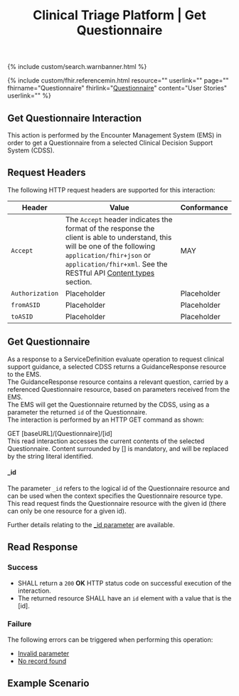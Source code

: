﻿---
title: Clinical Triage Platform | Get Questionnaire
keywords: questionnaire, rest,
tags: [rest,fhir,api]
sidebar: ctp_rest_sidebar
permalink: api_get_questionnaire.html
summary: Retrieve a Questionnaire
---

{% include custom/search.warnbanner.html %}

{% include custom/fhir.referencemin.html resource="" userlink="" page="" fhirname="Questionnaire" fhirlink="[Questionnaire](http://hl7.org/fhir/stu3/questionnaire.html)" content="User Stories" userlink="" %}


## Get Questionnaire Interaction ##
This action is performed by the Encounter Management System (EMS) in order to get a Questionnaire from a selected Clinical Decision Support System (CDSS).  

## Request Headers ##
The following HTTP request headers are supported for this interaction:  


| Header               | Value |Conformance |
|----------------------|-------|-------|
| `Accept`      | The `Accept` header indicates the format of the response the client is able to understand, this will be one of the following <code class="highlighter-rouge">application/fhir+json</code> or <code class="highlighter-rouge">application/fhir+xml</code>. See the RESTful API [Content types](api_general_guidance.html#content-types) section. | MAY |
| `Authorization`      | <!--The `Authorization` header will carry the base64url encoded JSON web token required for audit on the spine - see [Access Tokens and Audit (JWT)](integration_access_tokens_and_audit_JWT.html) for details.-->Placeholder |  <!--MUST-->Placeholder |
| `fromASID`           | <!--Client System ASID-->Placeholder | <!--MUST-->Placeholder |
| `toASID`             | <!--The Spine ASID-->Placeholder | <!--MUST-->Placeholder |



## Get Questionnaire ##
As a response to a ServiceDefinition evaluate operation to request clinical support guidance, a selected CDSS returns a GuidanceResponse resource to the EMS.  
The GuidanceResponse resource contains a relevant question, carried by a referenced Questionnaire resource, based on parameters received from the EMS.  
The EMS will get the Questionnaire returned by the CDSS, using as a parameter the returned <code class="highlighter-rouge">id</code> of the Questionnaire.  
The interaction is performed by an HTTP GET command as shown:  
<div markdown="span" class="alert alert-success" role="alert">
GET [baseURL]/[Questionnaire]/[id]</div>  
This read interaction accesses the current contents of the selected Questionnaire.  
Content surrounded by [] is mandatory, and will be replaced by the string literal identified.  
 
#### _id ####

The parameter <code class="highlighter-rouge">_id</code> refers to the logical id of the Questionnaire resource and can be used when the context specifies the Questionnaire resource type.    
This read request finds the Questionnaire resource with the given id (there can only be one resource for a given id).   

Further details relating to the <a href="https://www.hl7.org/fhir/stu3/search.html#id">_id parameter</a> are available.  

<!--
Add explanatory diagram here? 
-->

## Read Response ##

### Success ###

* SHALL return a <code class="highlighter-rouge">200</code> **OK** HTTP status code on successful execution of the interaction.
* The returned resource SHALL have an <code class="highlighter-rouge">id</code> element with a value that is the [id].

### Failure ###
The following errors can be triggered when performing this operation:  


* [Invalid parameter](api_general_guidance.html#parameters)
* [No record found](api_general_guidance.html#resource-not-found)
<!--* [Deleted record](api_general_guidance.html#resource-deleted)  
Note: Unknown resources and deleted resources are treated differently on a read: a GET for a deleted resource returns a 410 status code, whereas a GET for an unknown resource returns 404. Systems that do not track deleted records will treat deleted records as an unknown resource.  
Since deleted resources may be brought back to life, servers MAY include an ETag on the error response when reading a deleted record to allow version contention management when a resource is brought back to life.-->


## Example Scenario ##
<!--Placeholder -->




